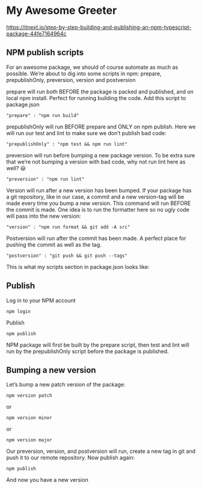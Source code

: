 # My Awesome Greeter

https://itnext.io/step-by-step-building-and-publishing-an-npm-typescript-package-44fe7164964c

## NPM publish scripts

For an awesome package, we should of course automate as much as possible. We’re about to dig into some scripts in npm: prepare, prepublishOnly, preversion, version and postversion

prepare will run both BEFORE the package is packed and published, and on local npm install. Perfect for running building the code. Add this script to package.json

```
"prepare" : "npm run build"
```

prepublishOnly will run BEFORE prepare and ONLY on npm publish. Here we will run our test and lint to make sure we don’t publish bad code:

```
"prepublishOnly" : "npm test && npm run lint"
```

preversion will run before bumping a new package version. To be extra sure that we’re not bumping a version with bad code, why not run lint here as well? 😃

```
"preversion" : "npm run lint"
```

Version will run after a new version has been bumped. If your package has a git repository, like in our case, a commit and a new version-tag will be made every time you bump a new version. This command will run BEFORE the commit is made. One idea is to run the formatter here so no ugly code will pass into the new version:

```
"version" : "npm run format && git add -A src"
```

Postversion will run after the commit has been made. A perfect place for pushing the commit as well as the tag.

```
"postversion" : "git push && git push --tags"
```

This is what my scripts section in package.json looks like:

## Publish

Log in to your NPM account

```
npm login
```

Publish

```
npm publish
```

NPM package will first be built by the prepare script, then test and lint will run by the prepublishOnly script before the package is published.

## Bumping a new version

Let’s bump a new patch version of the package:

```
npm version patch
```

or

```
npm version minor
```

or

```
npm version major
```

Our preversion, version, and postversion will run, create a new tag in git and push it to our remote repository. Now publish again:

```
npm publish
```

And now you have a new version
